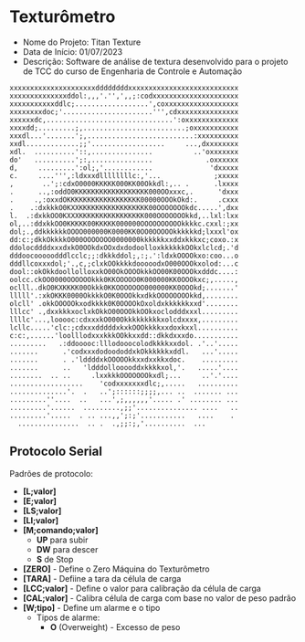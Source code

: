 # Texturômetro

* Nome do Projeto: Titan Texture
* Data de Início: 01/07/2023
* Descrição: Software de análise de textura desenvolvido para o projeto de TCC do curso de Engenharia de Controle e Automação

```xxxxxxxxxxxxxxxxxxxxxxxxxxxxxxxxxxxxxxxxxxxxxxxxxxxxxxxx
xxxxxxxxxxxxxxxxxxxxxddddddddxxxxxxxxxxxxxxxxxxxxxxxxxxx 
xxxxxxxxxxxxxxddol:,,,'.'',',,;:codxxxxxxxxxxxxxxxxxxxxx 
xxxxxxxxxxxddlc;..................',coxxxxxxxxxxxxxxxxxx 
xxxxxxxxdoc;'......................''',cdxxxxxxxxxxxxxxx 
xxxxxxdc,...............................':oxxxxxxxxxxxxx 
xxxxdd;.........;,.........................;oxxxxxxxxxxx 
xxxdl...'.......';,..........................:xxxxxxxxxx 
xxdl.............;;'..................     ...,dxxxxxxxx 
xdl.  ..........'::,...............          ..'oxxxxxxx 
do'   ..........';:,...............             .oxxxxxx
d,     .........':ol;,'............              'dxxxxx 
c.     ....''',:ldxxxdllllllllc:,'...             ;xxxxx 
,       ..';:cdxO0000KKKKK000KK00Okkdl:,.. .      .lxxxx 
.      ..,:oddO0KKKKKKKKKKKKKKKKKK000OOxxxc,.      'dxxx 
.     .,:oxxdOKKKKKKKKKKKKKKKKKK00000OOOkOkd:.     .cxxx 
.    .:dxkkkO0KXXKKKKKKKKKKKKKKKKK00OOOOOOOkdc.....',dxx 
l.  .:dxkkOO0KXXXKKKKKKKKKKKKKKKK000OOOOOOOkkd,..lxl:lxx 
ol,..:ddxkkOO0KKKKK00KKKKK000000OOOOOOOOOOkkkkc.cxxl:;xx 
dol;.,ddkkkkkkOOOO000000K0000KK0OO0OOOOOkkkkkkd;lxxxl'ox 
dd:c:;dkkOkkkkO000OOOOOOO0000000kkkkkkxxddxkkkxc;coxo.:x 
ddolocddddxxxdxkO0OOkdxOOxdxdodoolloxkkkkkkOOkxlclcd;.'d 
dddoocooooodddlcclc;;:dkkkddol;,:;.':ldxkOOOOkxo:coo...o 
dddllcoxxxdol;'.,c,;clxkOOkkkkdooooodxO000OOOkxolod:...c 
dool::okOkkdoollolloxxkO00OkOOOOkkkOO00K00OOOkxdddc....: 
oolcc.ckOO0000OOOOOOkkk0KKOOOOO0K000000KK0OOOkxc;,....., 
oclll..dkO0KXKKKK00Okkk0KKOOOOOOO000000KK0OOOkd;.......' 
lllll'.:xkOKKK0000OkkkkO0K0OOOkkxdkkOOOOOOOOkkd,........ 
olcll' .okkOOOOOkxodkkkk0K0OOOOkOxoldxkkkkkkxxd'........ 
lllcc' .,dxxkkkxoclxkOkkO00OOOkkOOkxoclodddxxxl......... 
llllc'...,looooc:cdxxxkO000Okkkkkkkkkxolcdxxxx,......... 
lcllc.....'clc:;cdxxxdddddxkxkOOOkkkkxxdoxkxxl.......... 
c:c:,......'loolllodxxxkkkOOkkxxdd::dkkdxxxdo........... 
.........   .:ddooooc:lllodooocolodkkkkxxdol. .'..'..... 
.......      .'codxxxdodoododdxkOkkkkkkxddl.   ...'..... 
.......      . .'lddddxkOOOOOkkxxdxxkkxdoc.    ......... 
.......      ..   'ldddollooooddxkkkkxol,'.   .....'.... 
........  .. ..     .lxxkkkOOOOOOOkxdl;...     ..'.'.... 
..................    'codxxxxxxxdlc;,.....   .......... 
..............'.  .   ..';::::::;;;;,... ..  ....... ... 
.........''....  ..   ...',;,,,,,,'..... .' ........ ... 
.........'......  .........,;;'............... ....   .. 
.........'.....  . .. ...,,';:;'...........   ....    . 
  ...............  .. .  .,;;:;,'..........  ...		
```



## Protocolo Serial

Padrões de protocolo: 

* __[L;valor]__
* __[E;valor]__
* __[LS;valor]__
* __[LI;valor]__
* __[M;comando;valor]__
  * __UP__ para subir			
  * __DW__ para descer	
  * __S__ de Stop
* __[ZERO]__ - Define o Zero Máquina do Texturômetro
* __[TARA]__ - Defiine a tara da célula de carga
* __[LCC;valor]__ - Define o valor para calibração da célula de carga
* __[CAL;valor]__ - Calibra célula de carga com base no valor de peso padrão
* __[W;tipo]__ - Define um alarme e o tipo
	* Tipos de alarme:
		* __O__ (Overweight) - Excesso de peso 